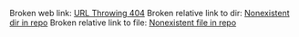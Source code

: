 Broken web link: [URL Throwing 404](https://google.com/123456)
Broken relative link to dir: [Nonexistent dir in repo](../not/a/dir)
Broken relative link to file: [Nonexistent file in repo](../not/a/file.py)
